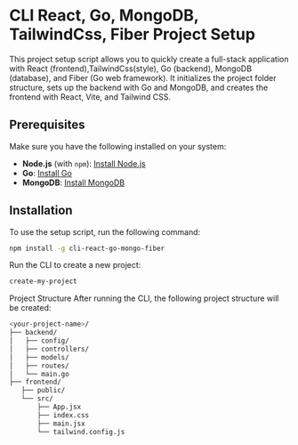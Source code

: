 # CLI React, Go, MongoDB, TailwindCss, Fiber Project Setup

This project setup script allows you to quickly create a full-stack application with React (frontend),TailwindCss(style), Go (backend), MongoDB (database), and Fiber (Go web framework). It initializes the project folder structure, sets up the backend with Go and MongoDB, and creates the frontend with React, Vite, and Tailwind CSS.

## Prerequisites

Make sure you have the following installed on your system:

- **Node.js** (with `npm`): [Install Node.js](https://nodejs.org/)
- **Go**: [Install Go](https://golang.org/doc/install)
- **MongoDB**: [Install MongoDB](https://www.mongodb.com/docs/manual/installation/)

## Installation

To use the setup script, run the following command:

```bash
npm install -g cli-react-go-mongo-fiber
```

Run the CLI to create a new project:

```bash
create-my-project
```

Project Structure
After running the CLI, the following project structure will be created:

```bash
<your-project-name>/
├── backend/
│   ├── config/
│   ├── controllers/
│   ├── models/
│   ├── routes/
│   └── main.go
├── frontend/
   ├── public/
   └── src/
       ├── App.jsx
       ├── index.css
       ├── main.jsx
       └── tailwind.config.js

```
